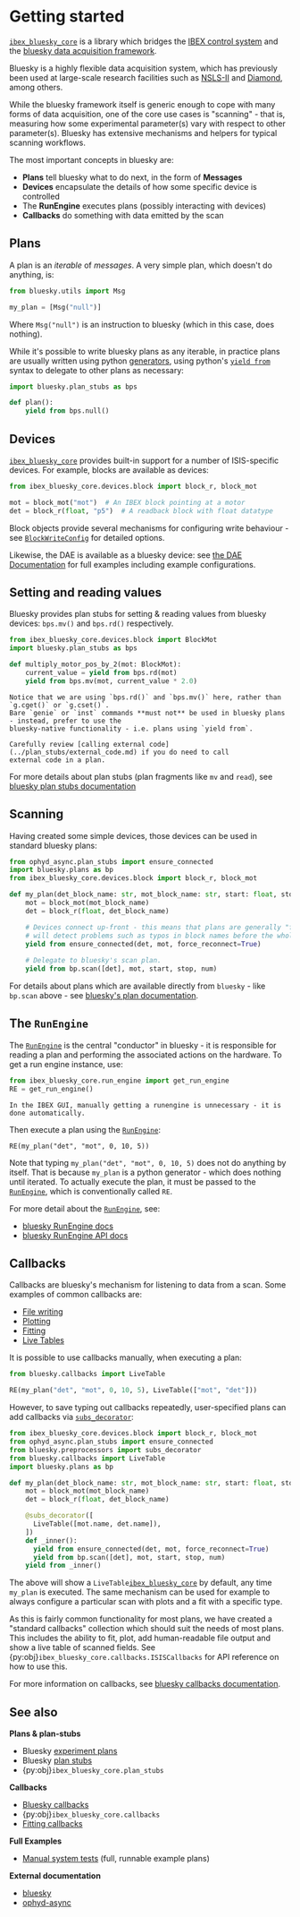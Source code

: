 # Getting started

[`ibex_bluesky_core`](ibex_bluesky_core) is a library which bridges the 
[IBEX control system](https://github.com/ISISComputingGroup/ibex_user_manual/wiki/What-Is-IBEX) 
and the [bluesky data acquisition framework](https://blueskyproject.io/).

Bluesky is a highly flexible data acquisition system, which has previously been used at
large-scale research facilities such as [NSLS-II](https://www.bnl.gov/nsls2/) and 
[Diamond](https://www.diamond.ac.uk/Home.html), among others.

While the bluesky framework itself is generic enough to cope with many forms of data acquisition,
one of the core use cases is "scanning" - that is, measuring how some experimental parameter(s) 
vary with respect to other parameter(s). Bluesky has extensive mechanisms and helpers for typical
scanning workflows.

The most important concepts in bluesky are:
- **Plans** tell bluesky what to do next, in the form of **Messages**
- **Devices** encapsulate the details of how some specific device is controlled
- The **RunEngine** executes plans (possibly interacting with devices)
- **Callbacks** do something with data emitted by the scan

## Plans

A plan is an _iterable_ of _messages_. A very simple plan, which doesn't do anything, is:

```python
from bluesky.utils import Msg

my_plan = [Msg("null")]
```

Where `Msg("null")` is an instruction to bluesky (which in this case, does nothing).

While it's possible to write bluesky plans as any iterable, in practice plans are usually written
using python [generators](https://peps.python.org/pep-0255/), using python's 
[`yield from`](https://peps.python.org/pep-0380/) syntax to delegate to other plans as necessary:

```python
import bluesky.plan_stubs as bps

def plan():
    yield from bps.null()
```

## Devices

[`ibex_bluesky_core`](ibex_bluesky_core) provides built-in support for a number of ISIS-specific devices. For example,
blocks are available as devices:

```python
from ibex_bluesky_core.devices.block import block_r, block_mot

mot = block_mot("mot")  # An IBEX block pointing at a motor
det = block_r(float, "p5")  # A readback block with float datatype
```

Block objects provide several mechanisms for configuring write behaviour - see 
[`BlockWriteConfig`](ibex_bluesky_core.devices.block.BlockWriteConfig) for detailed options.

Likewise, the DAE is available as a bluesky device: see [the DAE Documentation](../devices/dae.md)
for full examples including example configurations.

## Setting and reading values

Bluesky provides plan stubs for setting & reading values from bluesky devices: `bps.mv()` and 
`bps.rd()` respectively.

```python
from ibex_bluesky_core.devices.block import BlockMot
import bluesky.plan_stubs as bps

def multiply_motor_pos_by_2(mot: BlockMot):
    current_value = yield from bps.rd(mot)
    yield from bps.mv(mot, current_value * 2.0)
```

```{danger}
Notice that we are using `bps.rd()` and `bps.mv()` here, rather than `g.cget()` or `g.cset()`.
Bare `genie` or `inst` commands **must not** be used in bluesky plans - instead, prefer to use the
bluesky-native functionality - i.e. plans using `yield from`. 

Carefully review [calling external code](../plan_stubs/external_code.md) if you do need to call 
external code in a plan.
```

For more details about plan stubs (plan fragments like `mv` and `read`), see 
[bluesky plan stubs documentation](https://blueskyproject.io/bluesky/main/plans.html#stub-plans)

## Scanning

Having created some simple devices, those devices can be used in standard bluesky plans:

```python
from ophyd_async.plan_stubs import ensure_connected
import bluesky.plans as bp
from ibex_bluesky_core.devices.block import block_r, block_mot

def my_plan(det_block_name: str, mot_block_name: str, start: float, stop: float, num: int):
    mot = block_mot(mot_block_name)
    det = block_r(float, det_block_name)

    # Devices connect up-front - this means that plans are generally "fail-fast", and
    # will detect problems such as typos in block names before the whole plan runs.
    yield from ensure_connected(det, mot, force_reconnect=True)
    
    # Delegate to bluesky's scan plan.
    yield from bp.scan([det], mot, start, stop, num)
```

For details about plans which are available directly from `bluesky` - like `bp.scan` above - see 
[bluesky's plan documentation](https://blueskyproject.io/bluesky/main/plans.html#pre-assembled-plans).

## The `RunEngine`

The [`RunEngine`](ibex_bluesky_core.run_engine) is the central "conductor" in bluesky - it is responsible for reading a plan and
performing the associated actions on the hardware. To get a run engine instance, use:

```python
from ibex_bluesky_core.run_engine import get_run_engine
RE = get_run_engine()
```

```{tip}
In the IBEX GUI, manually getting a runengine is unnecessary - it is done automatically.
```

Then execute a plan using the [`RunEngine`](ibex_bluesky_core.run_engine):

```
RE(my_plan("det", "mot", 0, 10, 5))
```

Note that typing `my_plan("det", "mot", 0, 10, 5)` does not do anything by itself. 
That is because `my_plan` is a python generator - which does nothing until iterated. 
To actually execute the plan, it must be passed to the [`RunEngine`](ibex_bluesky_core.run_engine), which is conventionally 
called `RE`.

For more detail about the [`RunEngine`](ibex_bluesky_core.run_engine), see:
- [bluesky RunEngine docs](https://blueskyproject.io/bluesky/main/tutorial.html#the-runengine)
- [bluesky RunEngine API docs](https://blueskyproject.io/bluesky/main/run_engine_api.html)

## Callbacks

Callbacks are bluesky's mechanism for listening to data from a scan. Some examples of common callbacks
are:
- [File writing](../callbacks/file_writing.md)
- [Plotting](../callbacks/plotting.md)
- [Fitting](../fitting/fitting.md)
- [Live Tables](https://blueskyproject.io/bluesky/main/callbacks.html#livetable)

It is possible to use callbacks manually, when executing a plan:

```python
from bluesky.callbacks import LiveTable

RE(my_plan("det", "mot", 0, 10, 5), LiveTable(["mot", "det"]))
```

However, to save typing out callbacks repeatedly, user-specified plans can add callbacks via
[`subs_decorator`](https://blueskyproject.io/bluesky/main/callbacks.html#through-a-plan):

```python
from ibex_bluesky_core.devices.block import block_r, block_mot
from ophyd_async.plan_stubs import ensure_connected
from bluesky.preprocessors import subs_decorator
from bluesky.callbacks import LiveTable
import bluesky.plans as bp

def my_plan(det_block_name: str, mot_block_name: str, start: float, stop: float, num: int):
    mot = block_mot(mot_block_name)
    det = block_r(float, det_block_name)

    @subs_decorator([
      LiveTable([mot.name, det.name]),
    ])
    def _inner():
      yield from ensure_connected(det, mot, force_reconnect=True)
      yield from bp.scan([det], mot, start, stop, num)
    yield from _inner()
```

The above will show a `LiveTable`[`ibex_bluesky_core`](ibex_bluesky_core) by default, any time `my_plan` is executed. The same mechanism can
be used for example to always configure a particular scan with plots and a fit with a specific type.

As this is fairly common functionality for most plans, we have created a "standard callbacks" collection which should suit the needs of most plans. This includes the ability to fit, plot, add human-readable file output and show a live table of scanned fields. See {py:obj}`ibex_bluesky_core.callbacks.ISISCallbacks` for API reference on how to use this.

For more information on callbacks, see
[bluesky callbacks documentation](https://blueskyproject.io/bluesky/main/callbacks.html).

## See also

**Plans & plan-stubs**
- Bluesky [experiment plans](https://blueskyproject.io/bluesky/main/plans.html#summary) 
- Bluesky [plan stubs](https://blueskyproject.io/bluesky/main/plans.html#stub-plans)
- {py:obj}`ibex_bluesky_core.plan_stubs`

**Callbacks**
- [Bluesky callbacks](https://blueskyproject.io/bluesky/main/callbacks.html)
- {py:obj}`ibex_bluesky_core.callbacks`
- [Fitting callbacks](../fitting/fitting.md)

**Full Examples**
- [Manual system tests](https://github.com/ISISComputingGroup/ibex_bluesky_core/tree/main/manual_system_tests) (full, 
runnable example plans)

**External documentation**
- [bluesky](https://blueskyproject.io/bluesky)
- [ophyd-async](https://blueskyproject.io/ophyd-async)
